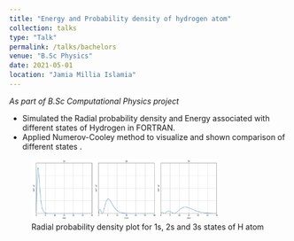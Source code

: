 ```yaml
---
title: "Energy and Probability density of hydrogen atom"
collection: talks
type: "Talk"
permalink: /talks/bachelors
venue: "B.Sc Physics"
date: 2021-05-01
location: "Jamia Millia Islamia"
---
```

<i>As part of B.Sc Computational Physics project</i>
* Simulated the Radial probability density and Energy associated with different states of Hydrogen in FORTRAN.
* Applied Numerov-Cooley method to visualize and shown comparison of different states .


<figure>
  <img src="/images/output.png" alt="Trulli" style="width:80%">
  <figcaption>Radial probability density plot for 1s, 2s and 3s states of H atom</figcaption>
</figure>